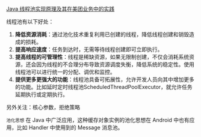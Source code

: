 [Java 线程池实现原理及其在美团业务中的实践](https://tech.meituan.com/2020/04/02/java-pooling-pratice-in-meituan.html)

线程池有以下好处：
1. **降低资源消耗**：通过池化技术重复利用已创建的线程，降低线程创建和销毁造成的损耗。
2. **提高响应速度**：任务到达时，无需等待线程创建即可立即执行。
3. **提高线程的可管理性**：线程是稀缺资源，如果无限制创建，不仅会消耗系统资源，还会因为线程的不合理分布导致资源调度失衡，降低系统的稳定性。使用线程池可以进行统一的分配、调优和监控。
4. **提供更多更强大的功能**：线程池具备可拓展性，允许开发人员向其中增加更多的功能。比如延时定时线程池ScheduledThreadPoolExecutor，就允许任务延期执行或定期执行。


另外关注：核心参数，拒绝策略



`池化思想` 在 Java 中广泛应用，这种缓存对象实例的池化思想在 Android 中也有应用，比如 Handler 中使用到的 Message 消息池。
